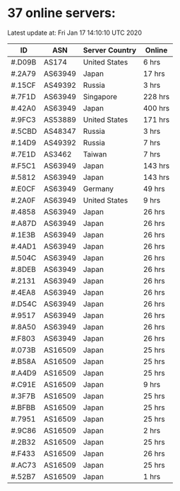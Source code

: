 # 37 online servers:

Latest update at: Fri Jan 17 14:10:10 UTC 2020

| ID | ASN | Server Country | Online |
| -- | --- | -------------- | ------ |
| #.D09B | AS174 | United States | 6 hrs |
| #.2A79 | AS63949 | Japan | 17 hrs |
| #.15CF | AS49392 | Russia | 3 hrs |
| #.7F1D | AS63949 | Singapore | 228 hrs |
| #.42A0 | AS63949 | Japan | 400 hrs |
| #.9FC3 | AS53889 | United States | 171 hrs |
| #.5CBD | AS48347 | Russia | 3 hrs |
| #.14D9 | AS49392 | Russia | 7 hrs |
| #.7E1D | AS3462 | Taiwan | 7 hrs |
| #.F5C1 | AS63949 | Japan | 143 hrs |
| #.5812 | AS63949 | Japan | 143 hrs |
| #.E0CF | AS63949 | Germany | 49 hrs |
| #.2A0F | AS63949 | United States | 9 hrs |
| #.4858 | AS63949 | Japan | 26 hrs |
| #.A87D | AS63949 | Japan | 26 hrs |
| #.1E3B | AS63949 | Japan | 26 hrs |
| #.4AD1 | AS63949 | Japan | 26 hrs |
| #.504C | AS63949 | Japan | 26 hrs |
| #.8DEB | AS63949 | Japan | 26 hrs |
| #.2131 | AS63949 | Japan | 26 hrs |
| #.4EA8 | AS63949 | Japan | 26 hrs |
| #.D54C | AS63949 | Japan | 26 hrs |
| #.9517 | AS63949 | Japan | 26 hrs |
| #.8A50 | AS63949 | Japan | 26 hrs |
| #.F803 | AS63949 | Japan | 26 hrs |
| #.073B | AS16509 | Japan | 25 hrs |
| #.B58A | AS16509 | Japan | 25 hrs |
| #.A4D9 | AS16509 | Japan | 25 hrs |
| #.C91E | AS16509 | Japan | 9 hrs |
| #.3F7B | AS16509 | Japan | 25 hrs |
| #.BFBB | AS16509 | Japan | 25 hrs |
| #.7951 | AS16509 | Japan | 25 hrs |
| #.9C86 | AS16509 | Japan | 2 hrs |
| #.2B32 | AS16509 | Japan | 25 hrs |
| #.F433 | AS16509 | Japan | 26 hrs |
| #.AC73 | AS16509 | Japan | 25 hrs |
| #.52B7 | AS16509 | Japan | 1 hrs |

